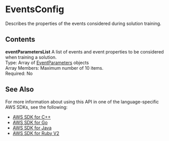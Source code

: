 # EventsConfig<a name="API_EventsConfig"></a>

Describes the properties of the events considered during solution training\.

## Contents<a name="API_EventsConfig_Contents"></a>

 **eventParametersList**   <a name="personalize-Type-EventsConfig-eventParametersList"></a>
A list of events and event properties to be considered when training a solution\.  
Type: Array of [EventParameters](API_EventParameters.md) objects  
Array Members: Maximum number of 10 items\.  
Required: No

## See Also<a name="API_EventsConfig_SeeAlso"></a>

For more information about using this API in one of the language\-specific AWS SDKs, see the following:
+  [AWS SDK for C\+\+](https://docs.aws.amazon.com/goto/SdkForCpp/personalize-2018-05-22/EventsConfig) 
+  [AWS SDK for Go](https://docs.aws.amazon.com/goto/SdkForGoV1/personalize-2018-05-22/EventsConfig) 
+  [AWS SDK for Java](https://docs.aws.amazon.com/goto/SdkForJava/personalize-2018-05-22/EventsConfig) 
+  [AWS SDK for Ruby V2](https://docs.aws.amazon.com/goto/SdkForRubyV2/personalize-2018-05-22/EventsConfig) 